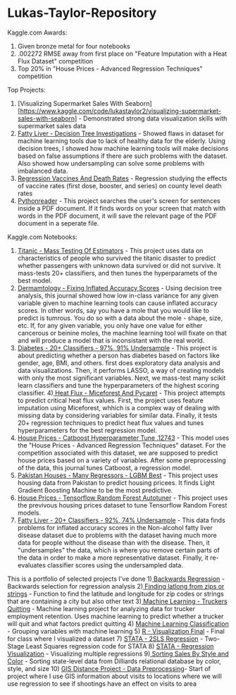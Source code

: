 # Lukas-Taylor-Repository

Kaggle.com Awards:
1) Given bronze metal for four notebooks
2) .002272 RMSE away from first place on "Feature Imputation with a Heat Flux Dataset" competition
3) Top 20% in "House Prices - Advanced Regression Techniques" competition

Top Projects:
1) [Visualizing Supermarket Sales With Seaborn][https://www.kaggle.com/code/lukastaylor2/visualizing-supermarket-sales-with-seaborn] - Demonstrated strong data visualization skills with supermarket sales data
2) [Fatty Liver - Decision Tree Investigations]([url](https://www.kaggle.com/code/lukastaylor2/fatty-liver-decision-tree-investigations)) - Showed flaws in dataset for machine learning tools due to lack of healthy data for the elderly. Using decision trees, I showed how machine learning tools will make decisions based on false assumptions if there are such problems with the dataset. Also showed how undersampling can solve some problems with imbalanced data.
3) [Regression Vaccines And Death Rates]([url](https://github.com/lukastay/Lukas-Taylor-Repository/blob/main/Regression%20Vaccines%20And%20Death%20Rates.ipynb)) - Regression studying the effects of vaccine rates (first dose, booster, and series) on county level death rates
4) [Pythonreader]([url](https://github.com/lukastay/Lukas-Taylor-Repository/blob/main/pythonreader.py)) - This project searches the user's screen for sentences inside a PDF document. If it finds words on your screen that match with words in the PDF document, it will save the relevant page of the PDF document in a seperate file.

Kaggle.com Notebooks:

1) [Titanic - Mass Testing Of Estimators]([url](https://www.kaggle.com/code/lukastaylor2/titanic-mass-testing-of-estimators-v2)) - This project uses data on characteristics of people who survived the titanic disaster to predict whether passengers with unknown data survived or did not survive. It mass-tests 20+ classifiers, and then tunes the hyperparamets of the best model.
2) [ Dermamtology - Fixing Inflated Accuracy Scores]([url](https://www.kaggle.com/code/lukastaylor2/dermamtology-fixing-inflated-accuracy-scores)) - Using decision tree analysis, this journal showed how low in-class variance for any given variable given to machine learning tools can cause inflated accuracy scores. In other words, say you have a mole that you would like to predict is tumrous. You do so with a data about the mole - shape, size, etc. If, for any given variable, you only have one value for either cancerous or beinine moles, the machine learning tool will fixate on that and will produce a model that is inconsistant with the real world.
3) [Diabetes - 20+ Classifiers - 97%, 91% Undersample]([url](https://www.kaggle.com/code/lukastaylor2/diabetes-20-classifiers-97-91-undrsmpl)) - This project is about predicting whether a person has diabetes based on factors like gender, age, BMI, and others. first does exploratory data analysis and data visualizations. Then, it performs LASSO, a way of creating models with only the most significant variables. Next, we mass-test many scikit learn classifiers and tune the hyperparameters of the highest scoring classifier.
4)[ Heat Flux - Miceforest And Pycaret]([url](https://www.kaggle.com/code/lukastaylor2/heat-flux-miceforest-and-pycaret)) - This project attempts to predict critical heat flux values. First, the project uses feature imputation using Miceforest, whhich is a complex way of dealing with missing data by considering variables for similar data. Finally, it tests 20+ regression techniques to predict heat flux values and tunes hyperparameters for the best regression model.
5) [House Prices - Catboost Hyperparameter Tune .12743]([url](https://www.kaggle.com/code/lukastaylor2/house-prices-catboost-hyperparameter-tune-12743)) - This model uses the "House Prices - Advanced Regression Techniques" dataset. For the competition associated with this dataset, we are supposed to predict house prices based on a variety of variables. After some preprocessing of the data, this journal tunes Catboost, a regression model. 
6) [Pakistan Houses - Many Regressors - LGBM Best]([url](https://www.kaggle.com/code/lukastaylor2/pakistan-houses-many-regressors-lgbm-best)) - This project uses housing data from Pakistan to predict housing pricees. It finds Light Gradient Boosting Machine to be the most predictive.
7) [House Prices - Tensorflow Random Forest Autotuner]([url](https://www.kaggle.com/code/lukastaylor2/house-prices-tensorflow-random-forest-autotuner)) - This project uses the previvous housing prices dataset to tune Tensorflow Random Forest models.
8) [Fatty Liver - 20+ Classifiers - 92%, 74% Undersample]([url](https://www.kaggle.com/code/lukastaylor2/fatty-liver-20-classifiers-92-74-undrsmpl)) - This data finds problems for inflated accuracy scores in the Non-alcohol fatty liver disease dataset due to problems with the dataset having much more data for people without the disease than with the disease. Then, it "undersamples" the data, which is where you remove certain parts of the data in order to make a more representative dataset. Finally, it re-evaluates classifier scores using the undersampled data.



This is a portfolio of selected projects I've done
1)[ Backwards Regression]([url](https://github.com/lukastay/Lukas-Taylor-Repository/blob/main/Backwards%20Regression.ipynb)) - Backwards selection for regression analysis
2)[ Finding latlong from zips or strings]([url](https://github.com/lukastay/Lukas-Taylor-Repository/blob/main/Finding%20latlong%20from%20zips%20or%20strings%20with%20locations%20in%20middle)) - Function to find the latitude and longitude for zip codes or strings that are containing a city but also other text
3)[ Machine Learning - Truckers Quitting]([url](https://github.com/lukastay/Lukas-Taylor-Repository/blob/main/Machine%20Learning%20-%20Truckers%20Quitting.ipynb)) - Machine learning project for analyzing data for trucker employment retention. Uses machine learning to predict whether a trucker will quit and what factors predict quitting
4) [Machine Learning Classification]([url](https://github.com/lukastay/Lukas-Taylor-Repository/blob/main/Machine%20Learning%20Classifications.py)) - Grouping variables with machine learning
5) [R - Visualization Final]([url](https://github.com/lukastay/Lukas-Taylor-Repository/blob/main/R%20-%20Visualization%20Final.qmd)) - Final for class where I visualized a dataset
7) [STATA - 2SLS Regression]([url](https://github.com/lukastay/Lukas-Taylor-Repository/blob/main/STATA%20-%202SLS%20Regression.do)) - Two-Stage Least Squares regression code for STATA
8) [STATA - Regression Visualization]([url](https://github.com/lukastay/Lukas-Taylor-Repository/blob/main/STATA%20-%20Regression%20Visualization.do)) - Visualizing multiple regressions
9)[ Sorting Sales By Style and Color]([url](https://github.com/lukastay/Lukas-Taylor-Repository/blob/main/Sorting%20Sales%20By%20Style%20and%20Color.ipynb)) - Sorting state-level data from Dilliards relational database by color, style, and size 
10) [GIS Distance Project - Data Preprocessing]([url](https://github.com/lukastay/Lukas-Taylor-Repository/blob/main/GIS%20Distance%20Project%20-%20Data%20Preprocessing.ipynb))- Start of project where I use GIS information about visits to locations where we will use regression to see if shootings have an effect on visits to area
